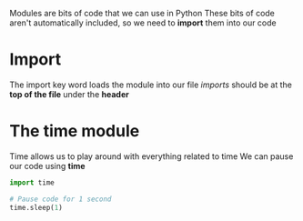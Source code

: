   Modules are bits of code that we can use in Python 
These bits of code aren't automatically included, so we need to **import** them into our code

# Import 
The import key word loads the module into our file
*imports* should be at the **top of the file** under the **header**

# The time module
Time allows us to play around with everything related to time
We can pause our code using **time**

```python
import time

# Pause code for 1 second
time.sleep(1)
```